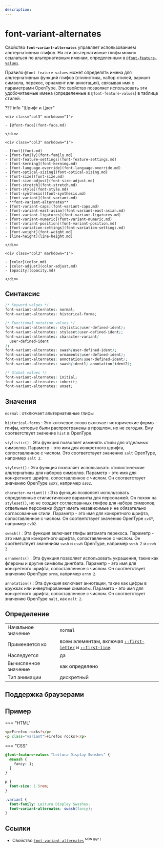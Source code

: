 ```yaml
---
description:
---
```


# font-variant-alternates

Свойство **`font-variant-alternates`** управляет использованием альтернативных глифов. На эти альтернативные глифы можно ссылаться по альтернативным именам, определенным в [`@font-feature-values`](font-feature-values.md).

Правило `@font-feature-values` ​​может определять имена для альтернативных функций глифов (стилистика, набор стилей, вариант символа, перекос, орнамент или аннотация), связывая имя с параметрами OpenType. Это свойство позволяет использовать эти удобочитаемые имена (определенные в `@font-feature-values`) в таблице стилей.

??? info "Шрифт и Цвет"

    <div class="col3" markdown="1">

    - [@font-face](font-face.md)

    </div>

    <div class="col3" markdown="1">

    - [font](font.md)
    - [font-family](font-family.md)
    - [font-feature-settings](font-feature-settings.md)
    - [font-kerning](font-kerning.md)
    - [font-language-override](font-language-override.md)
    - [font-optical-sizing](font-optical-sizing.md)
    - [font-size](font-size.md)
    - [font-size-adjust](font-size-adjust.md)
    - [font-stretch](font-stretch.md)
    - [font-style](font-style.md)
    - [font-synthesis](font-synthesis.md)
    - [font-variant](font-variant.md)
    - **font-variant-alternates**
    - [font-variant-caps](font-variant-caps.md)
    - [font-variant-east-asian](font-variant-east-asian.md)
    - [font-variant-ligatures](font-variant-ligatures.md)
    - [font-variant-numeric](font-variant-numeric.md)
    - [font-variant-position](font-variant-position.md)
    - [font-variation-settings](font-variation-settings.md)
    - [font-weight](font-weight.md)
    - [line-height](line-height.md)

    </div>

    <div class="col3" markdown="1">

    - [color](color.md)
    - [color-adjust](color-adjust.md)
    - [opacity](opacity.md)

    </div>

## Синтаксис

```css
/* Keyword values */
font-variant-alternates: normal;
font-variant-alternates: historical-forms;

/* Functional notation values */
font-variant-alternates: stylistic(user-defined-ident);
font-variant-alternates: styleset(user-defined-ident);
font-variant-alternates: character-variant(
  user-defined-ident
);
font-variant-alternates: swash(user-defined-ident);
font-variant-alternates: ornaments(user-defined-ident);
font-variant-alternates: annotation(user-defined-ident);
font-variant-alternates: swash(ident1) annotation(ident2);

/* Global values */
font-variant-alternates: initial;
font-variant-alternates: inherit;
font-variant-alternates: unset;
```

## Значения

`normal`
: отключает альтернативные глифы

`historical-forms`
: Это ключевое слово включает исторические формы - глифы, которые были распространены в прошлом, но не сегодня. Ему соответствует значение `hist` в OpenType.

`stylistic()`
: Эта функция позволяет изменять стили для отдельных символов. Параметр - это имя для конкретного шрифта, сопоставленное с числом. Это соответствует значению `salt` OpenType, например `salt 2`.

`styleset()`
: Эта функция позволяет использовать стилистические альтернативы для наборов символов. Параметр - это имя для конкретного шрифта, сопоставленное с числом. Он соответствует значению OpenType `ssXY`, например `ss02`.

`character-variant()`
: Эта функция позволяет использовать определенные стилистические варианты для персонажей. Он похож на `styleset()`, но не создает согласованных глифов для набора символов; отдельные персонажи будут иметь независимые и не обязательно согласованные стили. Параметр - это имя для конкретного шрифта, сопоставленное с числом. Он соответствует значению OpenType `cvXY`, например `cv02`.

`swash()`
: Эта функция включает глифы автомата перекоса. Параметр - это имя для конкретного шрифта, сопоставленное с числом. Он соответствует значениям `swsh` и `cswh` OpenType, например `swsh 2` и `cswh 2`.

`ornaments()`
: Эта функция позволяет использовать украшения, такие как флероны и другие символы дингбата. Параметр - это имя для конкретного шрифта, сопоставленное с числом. Он соответствует значению OpenType `ornm`, например `ornm 2`.

`annotation()`
: Эта функция включает аннотации, такие как цифры в кружках или инвертированные символы. Параметр - это имя для конкретного шрифта, сопоставленное с числом. Он соответствует значению OpenType `nalt`, как `nalt 2`.

## Определение

|                      |                                                                                                |
| -------------------- | ---------------------------------------------------------------------------------------------- |
| Начальное значение   | `normal`                                                                                       |
| Применяется ко       | всем элементам, включая [`::first-letter`](first-letter.md) и [`::first-line`](first-line.md). |
| Наследуется          | да                                                                                             |
| Вычисленное значение | как определено                                                                                 |
| Тип анимации         | дискретный                                                                                     |

## Поддержка браузерами

<p class="ciu_embed" data-feature="mdn-css__properties__font-variant-alternates" data-periods="future_1,current,past_1,past_2" data-accessible-colours="false"></p>

## Пример

=== "HTML"

```html
<p>Firefox rocks!</p>
<p class="variant">Firefox rocks!</p>
```

=== "CSS"

```css
@font-feature-values "Leitura Display Swashes" {
  @swash {
    fancy: 1;
  }
}

p {
  font-size: 1.5rem;
}

.variant {
  font-family: Leitura Display Swashes;
  font-variant-alternates: swash(fancy);
}
```

## Ссылки

- Свойство [`font-variant-alternates`](https://developer.mozilla.org/ru/docs/Web/CSS/font-variant-alternates) <sup><small>MDN (рус.)</small></sup>
